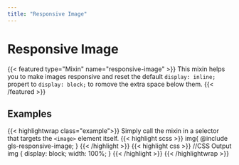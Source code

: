 ```yaml
---
title: "Responsive Image"
---
```


# Responsive Image
{{< featured type="Mixin" name="responsive-image" >}}
This mixin helps you to make images responsive and reset the default `display: inline;` propert to `display: block;` to romove the extra space below them.
{{< /featured >}}

## Examples

{{< highlightwrap class="example">}}
Simply call the mixin in a selector that targets the `<image>` element itself.
{{< highlight scss >}}
img{
    @include gls-responsive-image;
}
{{< /highlight >}}
{{< highlight css >}}
//CSS Output
img {
    display: block;
    width: 100%;
}
{{< /highlight >}}
{{< /highlightwrap >}}

